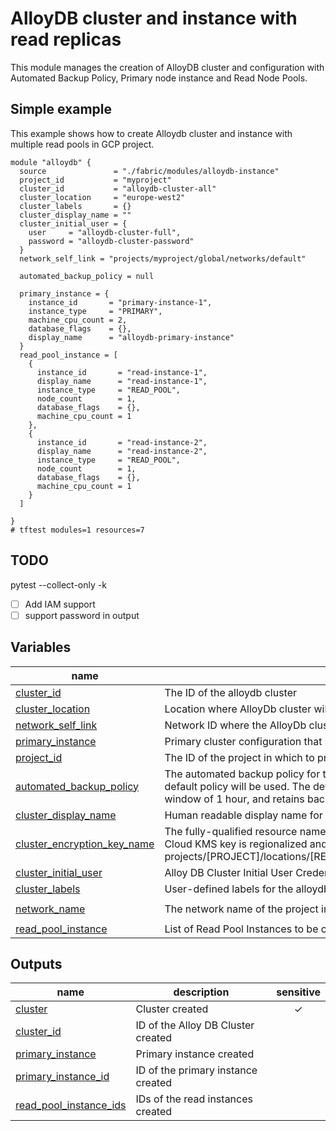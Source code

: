 # AlloyDB cluster and instance with read replicas

This module manages the creation of AlloyDB cluster and configuration with Automated Backup Policy, Primary node instance and Read Node Pools. 


## Simple example

This example shows how to create Alloydb cluster and instance with multiple read pools in GCP project.

```hcl
module "alloydb" {
  source               = "./fabric/modules/alloydb-instance"
  project_id           = "myproject"
  cluster_id           = "alloydb-cluster-all"
  cluster_location     = "europe-west2"
  cluster_labels       = {}
  cluster_display_name = ""
  cluster_initial_user = {
    user     = "alloydb-cluster-full",
    password = "alloydb-cluster-password"
  }
  network_self_link = "projects/myproject/global/networks/default"

  automated_backup_policy = null

  primary_instance = {
    instance_id       = "primary-instance-1",
    instance_type     = "PRIMARY",
    machine_cpu_count = 2,
    database_flags    = {},
    display_name      = "alloydb-primary-instance"
  }
  read_pool_instance = [
    {
      instance_id       = "read-instance-1",
      display_name      = "read-instance-1",
      instance_type     = "READ_POOL",
      node_count        = 1,
      database_flags    = {},
      machine_cpu_count = 1
    },
    {
      instance_id       = "read-instance-2",
      display_name      = "read-instance-2",
      instance_type     = "READ_POOL",
      node_count        = 1,
      database_flags    = {},
      machine_cpu_count = 1
    }
  ]

}
# tftest modules=1 resources=7
```
## TODO
pytest --collect-only -k 
- [ ] Add IAM support
- [ ] support password in output
<!-- BEGIN TFDOC -->

## Variables

| name | description | type | required | default |
|---|---|:---:|:---:|:---:|
| [cluster_id](variables.tf#L36) | The ID of the alloydb cluster | <code>string</code> | ✓ |  |
| [cluster_location](variables.tf#L67) | Location where AlloyDb cluster will be deployed. | <code>string</code> | ✓ |  |
| [network_self_link](variables.tf#L102) | Network ID where the AlloyDb cluster will be deployed. | <code>string</code> | ✓ |  |
| [primary_instance](variables.tf#L72) | Primary cluster configuration that supports read and write operations. | <code title="object&#40;&#123;&#10;  instance_id       &#61; string,&#10;  display_name      &#61; optional&#40;string&#41;,&#10;  database_flags    &#61; optional&#40;map&#40;string&#41;&#41;&#10;  labels            &#61; optional&#40;map&#40;string&#41;&#41;&#10;  annotations       &#61; optional&#40;map&#40;string&#41;&#41;&#10;  gce_zone          &#61; optional&#40;string&#41;&#10;  availability_type &#61; optional&#40;string&#41;&#10;  machine_cpu_count &#61; optional&#40;number, 2&#41;,&#10;&#125;&#41;">object&#40;&#123;&#8230;&#125;&#41;</code> | ✓ |  |
| [project_id](variables.tf#L93) | The ID of the project in which to provision resources. | <code>string</code> | ✓ |  |
| [automated_backup_policy](variables.tf#L17) | The automated backup policy for this cluster. If no policy is provided then the default policy will be used. The default policy takes one backup a day, has a backup window of 1 hour, and retains backups for 14 days | <code title="object&#40;&#123;&#10;  location      &#61; optional&#40;string&#41;&#10;  backup_window &#61; optional&#40;string&#41;&#10;  enabled       &#61; optional&#40;bool&#41;&#10;&#10;&#10;  weekly_schedule &#61; optional&#40;object&#40;&#123;&#10;    days_of_week &#61; optional&#40;list&#40;string&#41;&#41;&#10;    start_times  &#61; list&#40;string&#41;&#10;  &#125;&#41;&#41;,&#10;&#10;&#10;  quantity_based_retention_count &#61; optional&#40;number&#41;&#10;  time_based_retention_count     &#61; optional&#40;string&#41;&#10;  labels                         &#61; optional&#40;map&#40;string&#41;&#41;&#10;  backup_encryption_key_name     &#61; optional&#40;string&#41;&#10;&#125;&#41;">object&#40;&#123;&#8230;&#125;&#41;</code> |  | <code>null</code> |
| [cluster_display_name](variables.tf#L44) | Human readable display name for the Alloy DB Cluster | <code>string</code> |  | <code>null</code> |
| [cluster_encryption_key_name](variables.tf#L49) | The fully-qualified resource name of the KMS key for cluster encryption. Each Cloud KMS key is regionalized and has the following format: projects/[PROJECT]/locations/[REGION]/keyRings/[RING]/cryptoKeys/[KEY_NAME] | <code>string</code> |  | <code>null</code> |
| [cluster_initial_user](variables.tf#L59) | Alloy DB Cluster Initial User Credentials | <code title="object&#40;&#123;&#10;  user     &#61; optional&#40;string&#41;,&#10;  password &#61; string&#10;&#125;&#41;">object&#40;&#123;&#8230;&#125;&#41;</code> |  | <code>null</code> |
| [cluster_labels](variables.tf#L54) | User-defined labels for the alloydb cluster | <code>map&#40;string&#41;</code> |  | <code>&#123;&#125;</code> |
| [network_name](variables.tf#L97) | The network name of the project in which to provision resources. | <code>string</code> |  | <code>&#34;multiple-readpool&#34;</code> |
| [read_pool_instance](variables.tf#L106) | List of Read Pool Instances to be created | <code title="list&#40;object&#40;&#123;&#10;  instance_id       &#61; string&#10;  display_name      &#61; string&#10;  node_count        &#61; optional&#40;number, 1&#41;&#10;  database_flags    &#61; optional&#40;map&#40;string&#41;&#41;&#10;  availability_type &#61; optional&#40;string&#41;&#10;  gce_zone          &#61; optional&#40;string&#41;&#10;  machine_cpu_count &#61; optional&#40;number, 2&#41;&#10;&#125;&#41;&#41;">list&#40;object&#40;&#123;&#8230;&#125;&#41;&#41;</code> |  | <code>&#91;&#93;</code> |

## Outputs

| name | description | sensitive |
|---|---|:---:|
| [cluster](outputs.tf#L17) | Cluster created | ✓ |
| [cluster_id](outputs.tf#L22) | ID of the Alloy DB Cluster created |  |
| [primary_instance](outputs.tf#L26) | Primary instance created |  |
| [primary_instance_id](outputs.tf#L31) | ID of the primary instance created |  |
| [read_pool_instance_ids](outputs.tf#L36) | IDs of the read instances created |  |

<!-- END TFDOC -->

